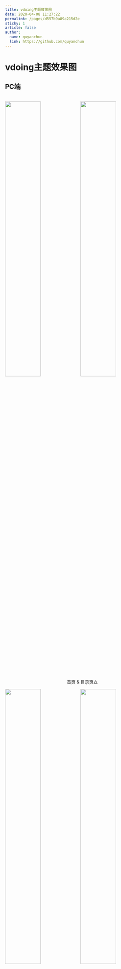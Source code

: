 ```yaml
---
title: vdoing主题效果图
date: 2020-04-08 11:27:22
permalink: /pages/d557b9a89a215d2e
sticky: 1
article: false
author:
  name: quyanchun
  link: https://github.com/quyanchun
---
```


# vdoing主题效果图

## PC端

<br/>
<img src="https://cdn.jsdelivr.net/gh/xugaoyi/image_store/blog/20200408125410.png" style="width:48%;"/>
<img src="https://cdn.jsdelivr.net/gh/xugaoyi/image_store/blog/20200408120138.png"  style="width:48%;" />
<p align="center">首页 & 目录页△</p>
<img src="https://cdn.jsdelivr.net/gh/xugaoyi/image_store/blog/20200408120144.png"  style="width:48%;" />
<img src="https://cdn.jsdelivr.net/gh/xugaoyi/image_store/blog/20200408120145.png"  style="width:48%;" />
<p align="center">文章详情页 & 时间轴页△</p>

## 首页个性化大图

<br/>
<img src="https://cdn.jsdelivr.net/gh/xugaoyi/image_store/blog/20200408125412.png" />
<p align="center">首页个性化大图△</p>

## 深色模式和阅读模式

<br/>
<img src="https://cdn.jsdelivr.net/gh/xugaoyi/image_store/blog/20200408125408.png"  style="width:48%;" />
<img src="https://cdn.jsdelivr.net/gh/xugaoyi/image_store/blog/20200408120139.png"  style="width:48%;" />
<p align="center">深色模式△</p>
<img src="https://cdn.jsdelivr.net/gh/xugaoyi/image_store/blog/20200408125409.png"  style="width:48%;" />
<img src="https://cdn.jsdelivr.net/gh/xugaoyi/image_store/blog/20200408120143.png"  style="width:48%;" />
<p align="center">阅读模式△</p>

## 移动端

<br/>
<img src="https://cdn.jsdelivr.net/gh/xugaoyi/image_store/blog/20200408120606.png" style="width:24%;" />
<img src="https://cdn.jsdelivr.net/gh/xugaoyi/image_store/blog/20200408120147.png" style="width:24%;" />
<img src="https://cdn.jsdelivr.net/gh/xugaoyi/image_store/blog/20200408120148.png" style="width:24%;" />
<img src="https://cdn.jsdelivr.net/gh/xugaoyi/image_store/blog/20200408130831.png" style="width:24%;" />
<p align="center">移动端效果△</p>

<style scoped>
    /* .content__default img{border: 1px solid #ccc;} */
</style>

